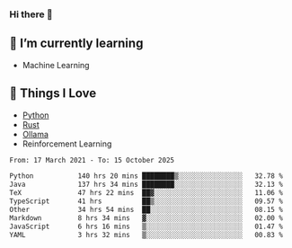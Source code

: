 ### Hi there 👋
<!-- ## About Me -->

## 🌱 I’m currently learning
- Machine Learning

## 🥰 Things I Love
- [Python](https://www.python.org/) 
- [Rust](https://www.rust-lang.org/)
- [Ollama](https://ollama.com)
- Reinforcement Learning

<!--START_SECTION:waka-->

```txt
From: 17 March 2021 - To: 15 October 2025

Python           140 hrs 20 mins ████████▒░░░░░░░░░░░░░░░░   32.78 %
Java             137 hrs 34 mins ████████░░░░░░░░░░░░░░░░░   32.13 %
TeX              47 hrs 22 mins  ██▓░░░░░░░░░░░░░░░░░░░░░░   11.06 %
TypeScript       41 hrs          ██▒░░░░░░░░░░░░░░░░░░░░░░   09.57 %
Other            34 hrs 54 mins  ██░░░░░░░░░░░░░░░░░░░░░░░   08.15 %
Markdown         8 hrs 34 mins   ▓░░░░░░░░░░░░░░░░░░░░░░░░   02.00 %
JavaScript       6 hrs 16 mins   ▒░░░░░░░░░░░░░░░░░░░░░░░░   01.47 %
YAML             3 hrs 32 mins   ▒░░░░░░░░░░░░░░░░░░░░░░░░   00.83 %
```

<!--END_SECTION:waka-->

<!--
**CharlesC03/CharlesC03** is a ✨ _special_ ✨ repository because its `README.md` (this file) appears on your GitHub profile.

Here are some ideas to get you started:

- 🔭 I’m currently working on ...
- 🌱 I’m currently learning ...
- 👯 I’m looking to collaborate on ...
- 🤔 I’m looking for help with ...
- 💬 Ask me about ...
- 📫 How to reach me: ...
- 😄 Pronouns: ...
- ⚡ Fun fact: ...
-->
